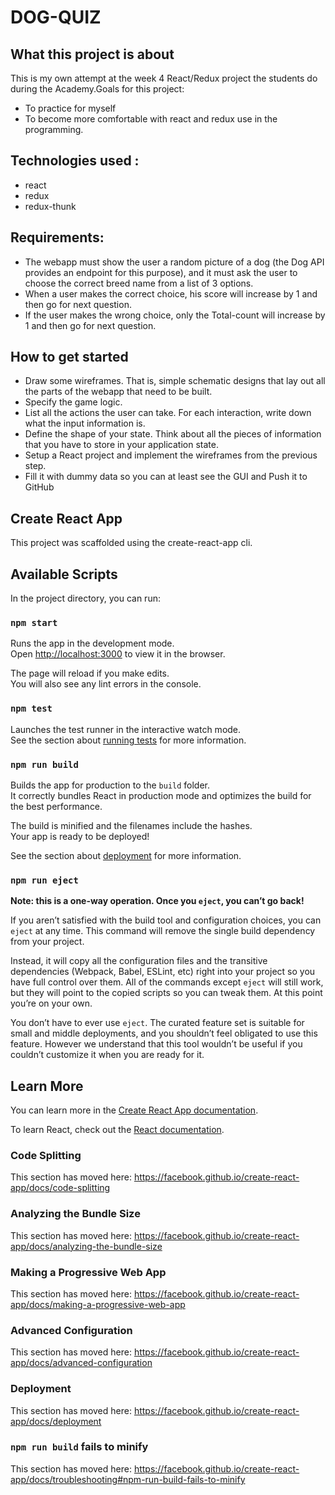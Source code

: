 # DOG-QUIZ

## What this project is about

This is my own attempt at the week 4 React/Redux project the students do during the Academy.Goals for this project: 
- To practice for myself
- To become more comfortable with react and redux use in the programming.

## Technologies used : 
  - react
  - redux
  - redux-thunk
  
## Requirements: 

- The webapp must show the user a random picture of a dog (the Dog API provides an endpoint for this purpose), and it must ask the user to choose the correct breed name from a list of 3 options.
- When a user makes the correct choice, his score will increase by 1 and then go for next question.
- If the user makes the wrong choice, only the Total-count will increase by 1 and then go for next question.

## How to get started

- Draw some wireframes. That is, simple schematic designs that lay out all the parts of the webapp that need to be built.
- Specify the game logic.
- List all the actions the user can take. For each interaction, write down what the input information is.
- Define the shape of your state. Think about all the pieces of information that you have to store in your application state.
- Setup a React project and implement the wireframes from the previous step. 
- Fill it with dummy data so you can at least see the GUI and Push it to GitHub

## Create React App

This project was scaffolded using the create-react-app cli.

## Available Scripts

In the project directory, you can run:

### `npm start`

Runs the app in the development mode.<br />
Open [http://localhost:3000](http://localhost:3000) to view it in the browser.

The page will reload if you make edits.<br />
You will also see any lint errors in the console.

### `npm test`

Launches the test runner in the interactive watch mode.<br />
See the section about [running tests](https://facebook.github.io/create-react-app/docs/running-tests) for more information.

### `npm run build`

Builds the app for production to the `build` folder.<br />
It correctly bundles React in production mode and optimizes the build for the best performance.

The build is minified and the filenames include the hashes.<br />
Your app is ready to be deployed!

See the section about [deployment](https://facebook.github.io/create-react-app/docs/deployment) for more information.

### `npm run eject`

**Note: this is a one-way operation. Once you `eject`, you can’t go back!**

If you aren’t satisfied with the build tool and configuration choices, you can `eject` at any time. This command will remove the single build dependency from your project.

Instead, it will copy all the configuration files and the transitive dependencies (Webpack, Babel, ESLint, etc) right into your project so you have full control over them. All of the commands except `eject` will still work, but they will point to the copied scripts so you can tweak them. At this point you’re on your own.

You don’t have to ever use `eject`. The curated feature set is suitable for small and middle deployments, and you shouldn’t feel obligated to use this feature. However we understand that this tool wouldn’t be useful if you couldn’t customize it when you are ready for it.

## Learn More

You can learn more in the [Create React App documentation](https://facebook.github.io/create-react-app/docs/getting-started).

To learn React, check out the [React documentation](https://reactjs.org/).

### Code Splitting

This section has moved here: https://facebook.github.io/create-react-app/docs/code-splitting

### Analyzing the Bundle Size

This section has moved here: https://facebook.github.io/create-react-app/docs/analyzing-the-bundle-size

### Making a Progressive Web App

This section has moved here: https://facebook.github.io/create-react-app/docs/making-a-progressive-web-app

### Advanced Configuration

This section has moved here: https://facebook.github.io/create-react-app/docs/advanced-configuration

### Deployment

This section has moved here: https://facebook.github.io/create-react-app/docs/deployment

### `npm run build` fails to minify

This section has moved here: https://facebook.github.io/create-react-app/docs/troubleshooting#npm-run-build-fails-to-minify
